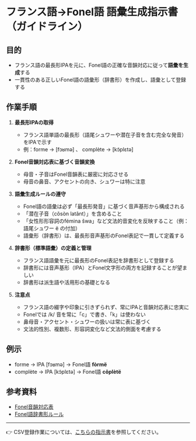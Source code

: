 # フランス語→Fonel語 語彙生成指示書（ガイドライン）

## 目的  
- フランス語の最長形IPAを元に、Fonel語の正確な音韻対応に従って**語彙を生成**する  
- 一貫性のある正しいFonel語の語彙形（辞書形）を作成し、語彙として登録する

## 作業手順

1. **最長形IPAの取得**  
   - フランス語単語の最長形（語尾シュワーや潜在子音を含む完全な発音）をIPAで示す  
   - 例：forme → [fɔʁmə] 、 complète → [kɔ̃plɛtə]

2. **Fonel音韻対応表に基づく音韻変換**  
   - 母音・子音はFonel音韻表に厳密に対応させる  
   - 母音の鼻音、アクセントの向き、シュワーは特に注意

3. **語彙生成ルールの遵守**  
   - Fonel語の語彙は必ず「最長形発音」に基づく音声基形から構成される  
   - 「潜在子音（cõsòn latãnt）」を含めること  
   - 「女性形形容詞のfémina ŝwa」など文法的音変化を反映すること（例：語尾シュワー ë の付加）  
   - 語彙形（辞書形）は、最長形音声基形のFonel表記で一貫して定義する  

4. **辞書形（標準語彙）の定義と管理**  
   - フランス語語彙を元に最長形のFonel表記を辞書形として登録する  
   - 辞書形には音声基形（IPA）とFonel文字形の両方を記録することが望ましい  
   - 辞書形は派生語や活用形の基礎となる

5. **注意点**  
   - フランス語の綴字や印象に引きずられず、常にIPAと音韻対応表に忠実に  
   - Fonelでは /k/ 音を常に「c」で書き、「k」は使わない  
   - 鼻母音・アクセント・シュワーの扱いは常に表に基づく  
   - 文法的性別、複数形、形容詞変化など文法的側面を考慮する

## 例示

- forme → IPA [fɔʁmə] → Fonel語 **fòrmë**  
- complète → IPA [kɔ̃plɛtə] → Fonel語 **cõplètë**  

## 参考資料

- [Fonel音韻対応表](https://arixatos.github.io/fonel/phonology/)  
- [Fonel語辞書形ルール](https://arixatos.github.io/fonel/lexicon/)

---

👉 CSV登録作業については、[こちらの指示書](lexicon_csv_entry.md)を参照してください。
